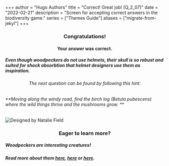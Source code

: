 +++
author = "Hugo Authors"
title = "Correct! Great job! (Q_2_07)"
date = "2022-02-21"
description = "Screen for accepting correct answers in the biodiversity game."
series = ["Themes Guide"]
aliases = ["migrate-from-jekyl"]
+++

### <center> Congratulations! </center>
#### <center> Your answer was correct. 
##### Even though woodpeckers do not use helmets, their skull is so robust and suited for shock absorbtion that helmet designers use them as inspiration. </center>


###### <center> The next question can be found by following this hint: </center>
###### **Moving along the windy road, find the birch log (Betula pubescens) where the wild things thrive and the mushrooms grow. **


![Designed by Natalie Field](/img/rosalia-batesi.jpg)

### <center> Eager to learn more? </center>

##### Woodpeckers are interesting creatures! 
##### Read more about them [here](https://www.allaboutbirds.org/news/why-do-woodpeckers-like-to-hammer-on-houses-and-what-can-i-do-about-it/), [here](https://dickinsoncountyconservationboard.com/2018/10/10/nine-fun-facts-about-woodpeckers/) or [here](https://www.wwf.no/dyreleksikon/hakkespetter).